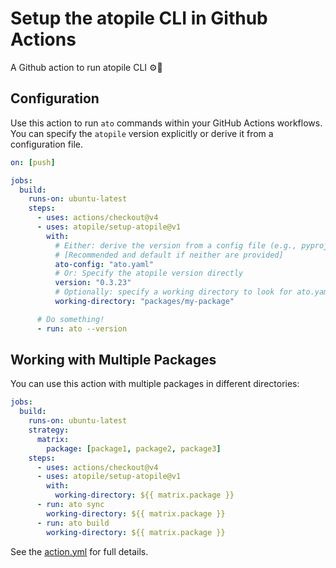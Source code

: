 # Setup the atopile CLI in Github Actions

A Github action to run atopile CLI ⚙️🚀

## Configuration

Use this action to run `ato` commands within your GitHub Actions workflows. You can specify the `atopile` version explicitly or derive it from a configuration file.

```yaml .github/workflows/main.yml
on: [push]

jobs:
  build:
    runs-on: ubuntu-latest
    steps:
      - uses: actions/checkout@v4
      - uses: atopile/setup-atopile@v1
        with:
          # Either: derive the version from a config file (e.g., pyproject.toml or ato.yaml)
          # [Recommended and default if neither are provided]
          ato-config: "ato.yaml"
          # Or: Specify the atopile version directly
          version: "0.3.23"
          # Optionally: specify a working directory to look for ato.yaml
          working-directory: "packages/my-package"

      # Do something!
      - run: ato --version
```

## Working with Multiple Packages

You can use this action with multiple packages in different directories:

```yaml
jobs:
  build:
    runs-on: ubuntu-latest
    strategy:
      matrix:
        package: [package1, package2, package3]
    steps:
      - uses: actions/checkout@v4
      - uses: atopile/setup-atopile@v1
        with:
          working-directory: ${{ matrix.package }}
      - run: ato sync
        working-directory: ${{ matrix.package }}
      - run: ato build
        working-directory: ${{ matrix.package }}
```

See the [action.yml](action.yml) for full details.
